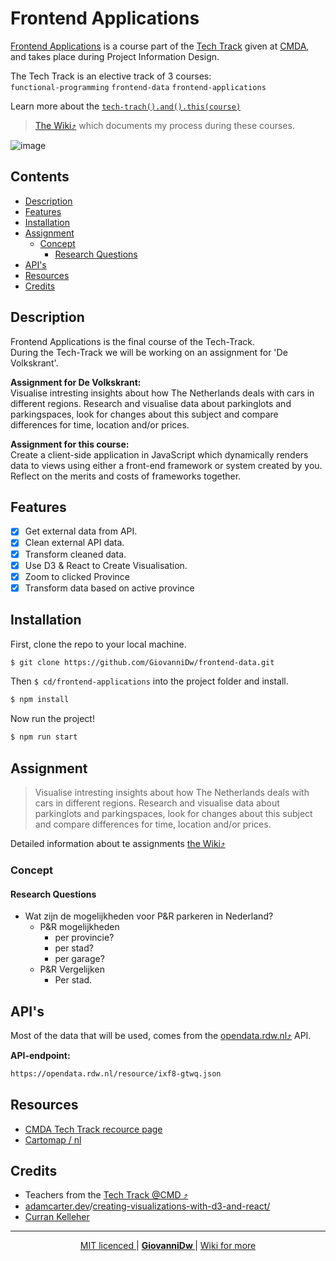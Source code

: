 <h1> Frontend Applications </h1>

[Frontend Applications](https://cmda-tt.github.io/course-20-21/courses/frontend-applications/) is a course part of the [Tech Track](https://github.com/cmda-tt) given at [CMDA](https://github.com/cmda), and takes place during Project Information Design.

The Tech Track is an elective track of 3 courses:  
`functional-programming` `frontend-data` `frontend-applications`

Learn more about the [`tech-trach().and().this(course)`](https://github.com/cmda-tt/course-20-21)

> [The Wiki⤴︎](https://github.com/GiovanniDw/frontend-applications/wiki) which documents my process during these courses.

![image](https://github.com/GiovanniDw/frontend-applications/wiki/assets/visual.png)

<h2> Contents</h2>

- [Description](#description)
- [Features](#features)
- [Installation](#installation)
- [Assignment](#assignment)
  - [Concept](#concept)
    - [Research Questions](#research-questions)
- [API's](#apis)
- [Resources](#resources)
- [Credits](#credits)

## Description

Frontend Applications is the final course of the Tech-Track.  
During the Tech-Track we will be working on an assignment for 'De Volkskrant'.

**Assignment for De Volkskrant:**  
Visualise intresting insights about how The Netherlands deals with cars in different regions. Research and visualise data about parkinglots and parkingspaces, look for changes about this subject and compare differences for time, location and/or prices.

**Assignment for this course:**  
Create a client-side application in JavaScript which dynamically renders data to views using either a front-end framework or system created by you. Reflect on the merits and costs of frameworks together.

## Features

-   [x] Get external data from API.
-   [x] Clean external API data.
-   [x] Transform cleaned data.
-   [x] Use D3 & React to Create Visualisation.
-   [x] Zoom to clicked Province
-   [x] Transform data based on active province

## Installation

First, clone the repo to your local machine.

```zsh
$ git clone https://github.com/GiovanniDw/frontend-data.git
```

Then `$ cd/frontend-applications` into the project folder and install.

```zsh
$ npm install
```

Now run the project!

```zsh
$ npm run start
```

## Assignment

> Visualise intresting insights about how The Netherlands deals with cars in different regions. Research and visualise data about parkinglots and parkingspaces, look for changes about this subject and compare differences for time, location and/or prices.

Detailed information about te assignments [the Wiki⤴︎](https://github.com/GiovanniDw/frontend-applications/wiki/Concept)

### Concept

#### Research Questions

-   Wat zijn de mogelijkheden voor P&R parkeren in Nederland?
    -   P&R mogelijkheden
        -   per provincie?
        -   per stad?
        -   per garage?
    -   P&R Vergelijken
        -   Per stad.

## API's

Most of the data that will be used, comes from the [opendata.rdw.nl⤴︎](https://opendata.rdw.nl) API.

**API-endpoint:**

```html
https://opendata.rdw.nl/resource/ixf8-gtwq.json
```

## Resources

-   [CMDA Tech Track recource page](https://cmda-tt.github.io/course-20-21/resources/)
-   [Cartomap / nl](https://github.com/cartomap/nl)

## Credits

-   Teachers from the [Tech Track @CMD ⤴︎](https://github.com/cmda-tt/)
-   [adamcarter.dev](https://adamcarter.dev)/[creating-visualizations-with-d3-and-react/](https://adamcarter.dev/creating-visualizations-with-d3-and-react/)
-   [Curran Kelleher](https://github.com/curran)

---

<p align="center">
<a align="left" href="https://github.com/GiovanniDw/frontend-applications/blob/main/LICENSE"> MIT licenced </a>
 <span>|</span> 
 <a align="center" href="https://github.com/GiovanniDw/"><strong> GiovanniDw </strong> </a>
<span>|</span>
<a align="right" href="https://github.com/GiovanniDw/frontend-applications/wiki"> Wiki for more </a>
</p>
